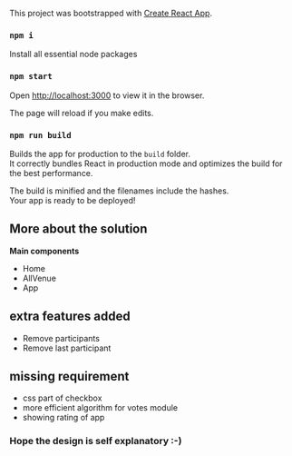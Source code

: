 This project was bootstrapped with [Create React App](https://github.com/facebookincubator/create-react-app).

### `npm i`

Install all essential node packages

### `npm start`

Open [http://localhost:3000](http://localhost:3000) to view it in the browser.

The page will reload if you make edits.<br>


### `npm run build`

Builds the app for production to the `build` folder.<br>
It correctly bundles React in production mode and optimizes the build for the best performance.

The build is minified and the filenames include the hashes.<br>
Your app is ready to be deployed!


## More about the solution

**Main components**
* Home
* AllVenue
* App

## extra features added

* Remove participants 
* Remove last participant
       
## missing requirement    

* css part of checkbox
* more efficient algorithm for votes module
* showing rating of app
    
### Hope the design is self explanatory :-)
